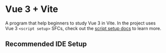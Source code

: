 # Vue 3 + Vite

A program that help beginners to study Vue 3 in Vite. In the project uses Vue 3 `<script setup>` SFCs, check out the [script setup docs](https://v3.vuejs.org/api/sfc-script-setup.html#sfc-script-setup) to learn more.

## Recommended IDE Setup

